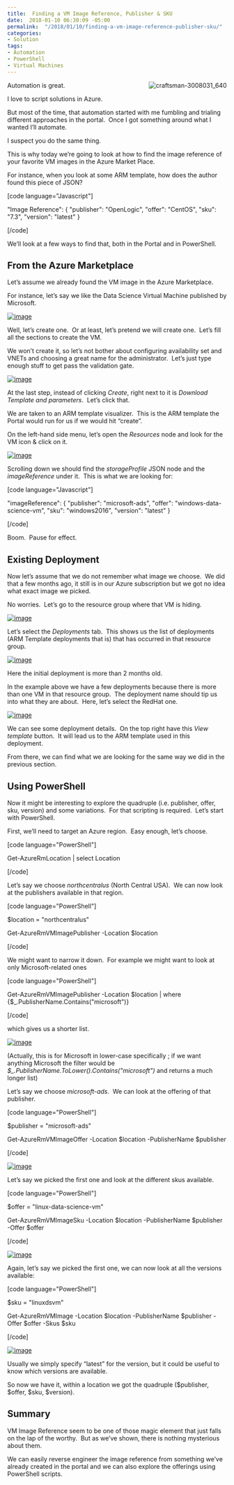 ```yaml
---
title:  Finding a VM Image Reference, Publisher & SKU
date:  2018-01-10 06:30:09 -05:00
permalink:  "/2018/01/10/finding-a-vm-image-reference-publisher-sku/"
categories:
- Solution
tags:
- Automation
- PowerShell
- Virtual Machines
---
```

<a href="http://vincentlauzon.files.wordpress.com/2017/12/craftsman-3008031_640.jpg"><img style="border:0 currentcolor;float:right;display:inline;background-image:none;" title="craftsman-3008031_640" src="http://vincentlauzon.files.wordpress.com/2017/12/craftsman-3008031_640_thumb.jpg" alt="craftsman-3008031_640" align="right" border="0" /></a>Automation is great.

I love to script solutions in Azure.

But most of the time, that automation started with me fumbling and trialing different approaches in the portal.  Once I got something around what I wanted I’ll automate.

I suspect you do the same thing.

This is why today we’re going to look at how to find the image reference of your favorite VM images in the Azure Market Place.

For instance, when you look at some ARM template, how does the author found this piece of JSON?

[code language="Javascript"]

&quot;Image Reference&quot;: {
&quot;publisher&quot;: &quot;OpenLogic&quot;,
&quot;offer&quot;: &quot;CentOS&quot;,
&quot;sku&quot;: &quot;7.3&quot;,
&quot;version&quot;: &quot;latest&quot;
}

[/code]

We’ll look at a few ways to find that, both in the Portal and in PowerShell.
<h2>From the Azure Marketplace</h2>
Let’s assume we already found the VM image in the Azure Marketplace.

For instance, let’s say we like the Data Science Virtual Machine published by Microsoft.

<a href="http://vincentlauzon.files.wordpress.com/2017/12/image17.png"><img style="border:0 currentcolor;display:inline;background-image:none;" title="image" src="http://vincentlauzon.files.wordpress.com/2017/12/image_thumb17.png" alt="image" border="0" /></a>

Well, let’s create one.  Or at least, let’s pretend we will create one.  Let’s fill all the sections to create the VM.

We won’t create it, so let’s not bother about configuring availability set and VNETs and choosing a great name for the administrator.  Let’s just type enough stuff to get pass the validation gate.

<a href="http://vincentlauzon.files.wordpress.com/2017/12/image20.png"><img style="border:0 currentcolor;display:inline;background-image:none;" title="image" src="http://vincentlauzon.files.wordpress.com/2017/12/image20.png" alt="image" border="0" /></a>

At the last step, instead of clicking <em>Create</em>, right next to it is <em>Download Template and parameters</em>.  Let’s click that.

We are taken to an ARM template visualizer.  This is the ARM template the Portal would run for us if we would hit “create”.

On the left-hand side menu, let’s open the <em>Resources</em> node and look for the VM icon &amp; click on it.

<a href="http://vincentlauzon.files.wordpress.com/2017/12/image19.png"><img style="border:0 currentcolor;display:inline;background-image:none;" title="image" src="http://vincentlauzon.files.wordpress.com/2017/12/image_thumb19.png" alt="image" border="0" /></a>

Scrolling down we should find the <em>storageProfile</em> JSON node and the <em>imageReference</em> under it.  This is what we are looking for:

[code language="Javascript"]

&quot;imageReference&quot;: {
&quot;publisher&quot;: &quot;microsoft-ads&quot;,
&quot;offer&quot;: &quot;windows-data-science-vm&quot;,
&quot;sku&quot;: &quot;windows2016&quot;,
&quot;version&quot;: &quot;latest&quot;
}

[/code]

Boom.  Pause for effect.
<h2>Existing Deployment</h2>
Now let’s assume that we do not remember what image we choose.  We did that a few months ago, it still is in our Azure subscription but we got no idea what exact image we picked.

No worries.  Let’s go to the resource group where that VM is hiding.

<a href="http://vincentlauzon.files.wordpress.com/2017/12/image21.png"><img style="border:0 currentcolor;display:inline;background-image:none;" title="image" src="http://vincentlauzon.files.wordpress.com/2017/12/image_thumb21.png" alt="image" border="0" /></a>

Let’s select the <em>Deployments</em> tab.  This shows us the list of deployments (ARM Template deployments that is) that has occurred in that resource group.

<a href="http://vincentlauzon.files.wordpress.com/2017/12/image22.png"><img style="border:0 currentcolor;display:inline;background-image:none;" title="image" src="http://vincentlauzon.files.wordpress.com/2017/12/image_thumb22.png" alt="image" border="0" /></a>

Here the initial deployment is more than 2 months old.

In the example above we have a few deployments because there is more than one VM in that resource group.  The deployment name should tip us into what they are about.  Here, let’s select the RedHat one.

<a href="http://vincentlauzon.files.wordpress.com/2017/12/image23.png"><img style="border:0 currentcolor;display:inline;background-image:none;" title="image" src="http://vincentlauzon.files.wordpress.com/2017/12/image_thumb23.png" alt="image" border="0" /></a>

We can see some deployment details.  On the top right have this <em>View template</em> button.  It will lead us to the ARM template used in this deployment.

From there, we can find what we are looking for the same way we did in the previous section.
<h2>Using PowerShell</h2>
Now it might be interesting to explore the quadruple (i.e. publisher, offer, sku, version) and some variations.  For that scripting is required.  Let’s start with PowerShell.

First, we’ll need to target an Azure region.  Easy enough, let’s choose.

[code language="PowerShell"]

Get-AzureRmLocation | select Location

[/code]

Let’s say we choose <em>northcentralus</em> (North Central USA).  We can now look at the publishers available in that region.

[code language="PowerShell"]

$location = &quot;northcentralus&quot;

Get-AzureRmVMImagePublisher -Location $location

[/code]

We might want to narrow it down.  For example we might want to look at only Microsoft-related ones

[code language="PowerShell"]

Get-AzureRmVMImagePublisher -Location $location | where {$_.PublisherName.Contains(&quot;microsoft&quot;)}

[/code]

which gives us a shorter list.

<a href="http://vincentlauzon.files.wordpress.com/2017/12/image24.png"><img style="border:0 currentcolor;display:inline;background-image:none;" title="image" src="http://vincentlauzon.files.wordpress.com/2017/12/image_thumb24.png" alt="image" border="0" /></a>

(Actually, this is for Microsoft in lower-case specifically ; if we want anything Microsoft the filter would be <em>$_.PublisherName.ToLower().Contains("microsoft")</em> and returns a much longer list)

Let’s say we choose <em>microsoft-ads</em>.  We can look at the offering of that publisher.

[code language="PowerShell"]

$publisher = &quot;microsoft-ads&quot;

Get-AzureRmVMImageOffer -Location $location -PublisherName $publisher

[/code]

<a href="http://vincentlauzon.files.wordpress.com/2017/12/image25.png"><img style="border:0 currentcolor;display:inline;background-image:none;" title="image" src="http://vincentlauzon.files.wordpress.com/2017/12/image_thumb25.png" alt="image" border="0" /></a>

Let’s say we picked the first one and look at the different skus available.

[code language="PowerShell"]

$offer = &quot;linux-data-science-vm&quot;

Get-AzureRmVMImageSku -Location $location -PublisherName $publisher -Offer $offer

[/code]

<a href="http://vincentlauzon.files.wordpress.com/2017/12/image26.png"><img style="border:0 currentcolor;display:inline;background-image:none;" title="image" src="http://vincentlauzon.files.wordpress.com/2017/12/image_thumb26.png" alt="image" border="0" /></a>

Again, let’s say we picked the first one, we can now look at all the versions available:

[code language="PowerShell"]

$sku = &quot;linuxdsvm&quot;

Get-AzureRmVMImage -Location $location -PublisherName $publisher -Offer $offer -Skus $sku

[/code]

<a href="http://vincentlauzon.files.wordpress.com/2017/12/image27.png"><img style="border:0 currentcolor;display:inline;background-image:none;" title="image" src="http://vincentlauzon.files.wordpress.com/2017/12/image_thumb27.png" alt="image" border="0" /></a>

Usually we simply specify “latest” for the version, but it could be useful to know which versions are available.

So now we have it, within a location we got the quadruple ($publisher, $offer, $sku, $version).
<h2>Summary</h2>
VM Image Reference seem to be one of those magic element that just falls on the lap of the worthy.  But as we’ve shown, there is nothing mysterious about them.

We can easily reverse engineer the image reference from something we’ve already created in the portal and we can also explore the offerings using PowerShell scripts.